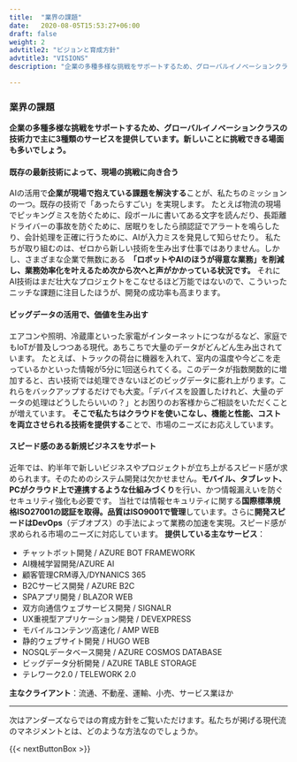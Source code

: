 ```yaml
---
title:  "業界の課題"
date:   2020-08-05T15:53:27+06:00
draft: false
weight: 2
advtitle2: "ビジョンと育成方針"
advtitle3: "VISIONS"
description: "企業の多種多様な挑戦をサポートするため、グローバルイノベーションクラスの技術力で主に3種類のサービスを提供しています。新しいことに挑戦できる場面も多いでしょう。"

---
```


### 業界の課題

**企業の多種多様な挑戦をサポートするため、グローバルイノベーションクラスの技術力で主に3種類のサービスを提供しています。新しいことに挑戦できる場面も多いでしょう。**


#### 既存の最新技術によって、現場の挑戦に向き合う
AIの活用で**企業が現場で抱えている課題を解決する**ことが、私たちのミッションの一つ。既存の技術で「あったらすごい」を実現します。 たとえば物流の現場でピッキングミスを防ぐために、段ボールに書いてある文字を読んだり、長距離ドライバーの事故を防ぐために、居眠りをしたら顔認証でアラートを鳴らしたり、会計処理を正確に行うために、AIが入力ミスを発見して知らせたり。
私たちが取り組むのは、ゼロから新しい技術を生み出す仕事ではありません。しかし、さまざまな企業で無数にある　**「ロボットやAIのほうが得意な業務」を削減し、業務効率化を叶えるため次から次へと声がかかっている状況です。**
それにAI技術はまだ壮大なプロジェクトをこなせるほど万能ではないので、こういったニッチな課題に注目したほうが、開発の成功率も高まります。

#### ビッグデータの活用で、価値を生み出す
エアコンや照明、冷蔵庫といった家電がインターネットにつながるなど、家庭でもIoTが普及しつつある現代。あちこちで大量のデータがどんどん生み出されています。 たとえば、トラックの荷台に機器を入れて、室内の温度や今どこを走っているかといった情報が5分に1回送られてくる。このデータが指数関数的に増加すると、古い技術では処理できないほどのビッグデータに膨れ上がります。これらをバックアップするだけでも大変。「デバイスを設置したけれど、大量のデータの処理はどうしたらいいの？」とお困りのお客様からご相談をいただくことが増えています。 **そこで私たちはクラウドを使いこなし、機能と性能、コストを両立させられる技術を提供する**ことで、市場のニーズにお応えしています。

#### スピード感のある新規ビジネスをサポート
近年では、約半年で新しいビジネスやプロジェクトが立ち上がるスピード感が求められます。そのためのシステム開発は欠かせません。**モバイル、タブレット、PCがクラウド上で連携するような仕組みづくり**を行い、かつ情報漏えいを防ぐセキュリティ強化も必要です。 
当社では情報セキュリティに関する**国際標準規格ISO27001の認証を取得。品質はISO9001で管理**しています。さらに**開発スピードはDevOps**（デブオプス）の手法によって業務の加速を実現。スピード感が求められる市場のニーズに対応しています。 
**提供している主なサービス**：
-	チャットボット開発 / AZURE BOT FRAMEWORK 
-	AI機械学習開発/AZURE AI 
-	顧客管理CRM導入/DYNANICS 365 
-	B2Cサービス開発 / AZURE B2C 
-	SPAアプリ開発 / BLAZOR WEB 
-	双方向通信ウェブサービス開発 / SIGNALR 
-	UX重視型アプリケーション開発 / DEVEXPRESS 
-	モバイルコンテンツ高速化 / AMP WEB 
-	静的ウェブサイト開発 / HUGO WEB 
-	NOSQLデータベース開発 / AZURE COSMOS DATABASE 
-	ビッグデータ分析開発 / AZURE TABLE STORAGE 
-	テレワーク2.0 / TELEWORK 2.0

 **主なクライアント**：流通、不動産、運輸、小売、サービス業ほか

---

次はアンダーズならではの育成方針をご覧いただけます。私たちが掲げる現代流のマネジメントとは、どのような方法なのでしょうか。

{{< nextButtonBox >}}
